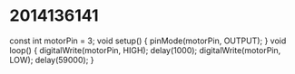 # 2014136141
const int motorPin = 3; void setup() { pinMode(motorPin, OUTPUT); } void loop() { digitalWrite(motorPin, HIGH); delay(1000); digitalWrite(motorPin, LOW); delay(59000); }
